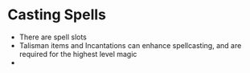 # Casting Spells

- There are spell slots
- Talisman items and Incantations can enhance spellcasting, and are required for the highest level magic
- 
